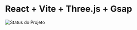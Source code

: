 # React + Vite + Three.js + Gsap 

![Status do Projeto](https://img.shields.io/badge/Status-Em%20Desenvolvimento-orange)
